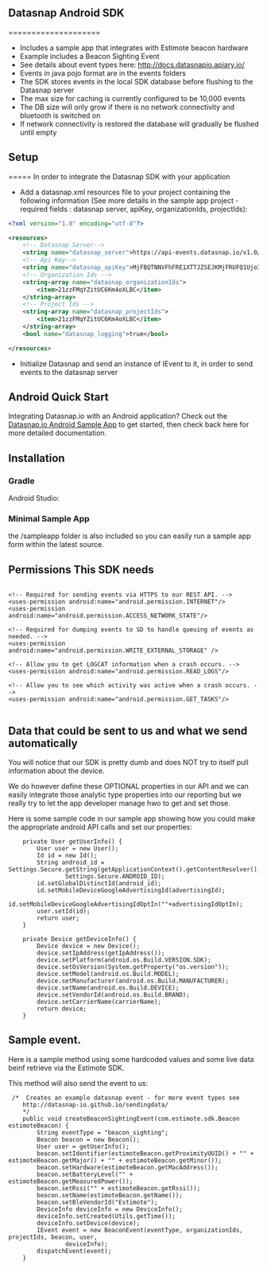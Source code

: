 ## Datasnap Android SDK
====================
* Includes a sample app that integrates with Estimote beacon hardware
* Example includes a Beacon Sighting Event
* See details about event types here: http://docs.datasnapio.apiary.io/
* Events in java pojo format are in the events folders
* The SDK stores events in the local SDK database before flushing to the Datasnap server
* The max size for caching is currently configured to be 10,000 events 
* The DB size will only grow if there is no network connectivity and bluetooth is switched on
* If network connectivity is restored the database will gradually be flushed until empty

## Setup
=====
In order to integrate the Datasnap SDK with your application
* Add a datasnap.xml resources file to your project containing the following information (See more details in the sample app project - required fields : datasnap server, apiKey, organizationIds, projectIds):    
```xml  
<?xml version="1.0" encoding="utf-8"?>

<resources>
    <!-- Datasnap Server-->
    <string name="datasnap_server">https://api-events.datasnap.io/v1.0/events</string>
    <!-- Api Key-->
    <string name="datasnap_apiKey">MjFBQTNNVFhFRE1XTTJZSEJKMjFRUFQ1Ujo3Wnl0cjdzblFEaGlPM2E5SGwwaUFwZEhZQktUdGVYa05LTGNhQzlTSHcw</string>
    <!-- Organization Ids -->
    <string-array name="datasnap_organizationIds">
        <item>21zzFMqYZitUC6Km4oXLBC</item>
    </string-array>
    <!-- Project Ids -->
    <string-array name="datasnap_projectIds">
        <item>21zzFMqYZitUC6Km4oXLBC</item>
    </string-array>
    <bool name="datasnap_logging">true</bool>

</resources>
```
* Initialize Datasnap and send an instance of IEvent to it, in order to send events to the datasnap server




## Android Quick Start

Integrating Datasnap.io with an Android application? Check out the [Datasnap.io Android Sample App](https://github.com/datasnap-io/datasnap-android-estimote-sample
) to get started, then check back here for more detailed documentation.

## Installation

### Gradle

Android Studio:



### Minimal Sample App

the /sampleapp folder is also included so you can easily run a sample app form within the latest source.



## Permissions This SDK needs

```

<!-- Required for sending events via HTTPS to our REST API. -->
<uses-permission android:name="android.permission.INTERNET"/>
<uses-permission android:name="android.permission.ACCESS_NETWORK_STATE"/>

<!-- Required for dumping events to SD to handle queuing of events as needed. -->
<uses-permission android:name="android.permission.WRITE_EXTERNAL_STORAGE" />

<!-- Allow you to get LOGCAT information when a crash occurs. -->
<uses-permission android:name="android.permission.READ_LOGS"/>

<!-- Allow you to see which activity was active when a crash occurs. -->
<uses-permission android:name="android.permission.GET_TASKS"/>


```

## Data that could be sent to us and what we send automatically


You will notice that our SDK is pretty dumb and does NOT try to itself pull information about the device.

We do however define these OPTIONAL properties in our API and we can easily integrate those analytic type properties into
our reporting but we really try to let the app developer manage hwo to get and set those.

Here is some sample code in our sample app showing how you could make the appropriate android API calls and set our properties:



```
    private User getUserInfo() {
        User user = new User();
        Id id = new Id();
        String android_id = Settings.Secure.getString(getApplicationContext().getContentResolver(),
                Settings.Secure.ANDROID_ID);
        id.setGlobalDistinctId(android_id);
        id.setMobileDeviceGoogleAdvertisingId(advertisingId);
        id.setMobileDeviceGoogleAdvertisingIdOptIn(""+advertisingIdOptIn);
        user.setId(id);
        return user;
    }

    private Device getDeviceInfo() {
        Device device = new Device();
        device.setIpAddress(getIpAddress());
        device.setPlatform(android.os.Build.VERSION.SDK);
        device.setOsVersion(System.getProperty("os.version"));
        device.setModel(android.os.Build.MODEL);
        device.setManufacturer(android.os.Build.MANUFACTURER);
        device.setName(android.os.Build.DEVICE);
        device.setVendorId(android.os.Build.BRAND);
        device.setCarrierName(carrierName);
        return device;
    }

```


## Sample event.

Here is a sample method using some hardcoded values and some live data beinf retrieve via the Estimote SDK.

This method will also send the event to us:

```
 /*  Creates an example datasnap event - for more event types see
    http://datasnap-io.github.io/sendingdata/
    */
    public void createBeaconSightingEvent(com.estimote.sdk.Beacon estimoteBeacon) {
        String eventType = "beacon_sighting";
        Beacon beacon = new Beacon();
        User user = getUserInfo();
        beacon.setIdentifier(estimoteBeacon.getProximityUUID() + "" + estimoteBeacon.getMajor() + "" + estimoteBeacon.getMinor());
        beacon.setHardware(estimoteBeacon.getMacAddress());
        beacon.setBatteryLevel("" + estimoteBeacon.getMeasuredPower());
        beacon.setRssi("" + estimoteBeacon.getRssi());
        beacon.setName(estimoteBeacon.getName());
        beacon.setBleVendorId("Estimote");
        DeviceInfo deviceInfo = new DeviceInfo();
        deviceInfo.setCreated(Utils.getTime());
        deviceInfo.setDevice(device);
        IEvent event = new BeaconEvent(eventType, organizationIds, projectIds, beacon, user,
                deviceInfo);
        dispatchEvent(event);
    }
```



